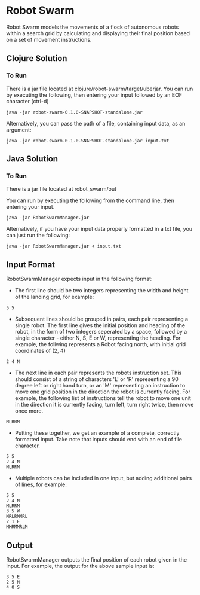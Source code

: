 # Robot Swarm

Robot Swarm models the movements of a flock of autonomous robots within a search grid by calculating and displaying
their final position based on a set of movement instructions.

## Clojure Solution 

### To Run

There is a jar file located at clojure/robot-swarm/target/uberjar. You can run by executing the following, then entering your input
followed by an EOF character (ctrl-d)

```
java -jar robot-swarm-0.1.0-SNAPSHOT-standalone.jar
```

Alternatively, you can pass the path of a file, containing input data, as an argument:

```
java -jar robot-swarm-0.1.0-SNAPSHOT-standalone.jar input.txt
```

## Java Solution 

### To Run

There is a jar file located at robot_swarm/out

You can run by executing the following from the command line, then entering your input.

``` 
java -jar RobotSwarmManager.jar 
```

Alternatively, if you have your input data properly formatted in a txt file, you can just run the following: 

```
java -jar RobotSwarmManager.jar < input.txt 
```


## Input Format

RobotSwarmManager expects input in the following format: 

* The first line should be two integers representing the width and height of the landing grid, for example:

```
5 5
```

* Subsequent lines should be grouped in pairs, each pair representing a single robot. The first line gives the initial position and heading of the robot, in the form of two integers seperated by a space, followed by a single character - either N, S, E or W, representing the heading. 
For example, the follwing represents a Robot facing north, with initial grid coordinates of (2, 4)

```
2 4 N
```
* The next line in each pair represents the robots instruction set. This should consist of a string of characters 'L' or 'R' representing a 90 degree left or right hand turn, or an 'M' representing an instruction to move one grid position in the direction the robot is currently facing. For example, the following list of instructions tell the robot to move one unit in the direction it is currently facing, turn left, turn right twice, then move once more. 

```
MLRRM
```

* Putting these together, we get an example of a complete, correctly formatted input. Take note that inputs should end with an end of file character. 
```
5 5
2 4 N
MLRRM
```

* Multiple robots can be included in one input, but adding additional pairs of lines, for example:
```
5 5
2 4 N
MLRRM
3 5 W
MRLRMMRL
2 1 E
MMRMMRLM
```

## Output

RobotSwarmManager outputs the final position of each robot given in the input. For example, the output for the above
sample input is:

```
3 5 E
2 5 N
4 0 S
```